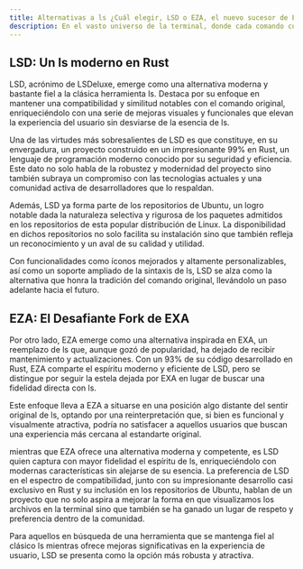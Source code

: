 ```yaml
---
title: Alternativas a ls ¿Cuál elegir, LSD o EZA, el nuevo sucesor de EXA?
description: En el vasto universo de la terminal, donde cada comando cuenta y cada segundo ahorra esfuerzos, la personalización y optimización del entorno se convierten en claves esenciales para una experiencia más eficiente y visualmente atractiva. LSD y EZA. Pero, ¿cuál de ellos se alza como la mejor opción para enriquecer nuestra interacción con la terminal?
---
```


## LSD: Un ls moderno en Rust

LSD, acrónimo de LSDeluxe, emerge como una alternativa moderna y bastante fiel a la clásica herramienta ls. Destaca por su enfoque en mantener una compatibilidad y similitud notables con el comando original, enriqueciéndolo con una serie de mejoras visuales y funcionales que elevan la experiencia del usuario sin desviarse de la esencia de ls.

Una de las virtudes más sobresalientes de LSD es que constituye, en su envergadura, un proyecto construido en un impresionante 99% en Rust, un lenguaje de programación moderno conocido por su seguridad y eficiencia. Este dato no solo habla de la robustez y modernidad del proyecto sino también subraya un compromiso con las tecnologías actuales y una comunidad activa de desarrolladores que lo respaldan.

Además, LSD ya forma parte de los repositorios de Ubuntu, un logro notable dada la naturaleza selectiva y rigurosa de los paquetes admitidos en los repositorios de esta popular distribución de Linux. La disponibilidad en dichos repositorios no solo facilita su instalación sino que también refleja un reconocimiento y un aval de su calidad y utilidad.

Con funcionalidades como íconos mejorados y altamente personalizables, así como un soporte ampliado de la sintaxis de ls, LSD se alza como la alternativa que honra la tradición del comando original, llevándolo un paso adelante hacia el futuro.

## EZA: El Desafiante Fork de EXA

Por otro lado, EZA emerge como una alternativa inspirada en EXA, un reemplazo de ls que, aunque gozó de popularidad, ha dejado de recibir mantenimiento y actualizaciones. Con un 93% de su código desarrollado en Rust, EZA comparte el espíritu moderno y eficiente de LSD, pero se distingue por seguir la estela dejada por EXA en lugar de buscar una fidelidad directa con ls.

Este enfoque lleva a EZA a situarse en una posición algo distante del sentir original de ls, optando por una reinterpretación que, si bien es funcional y visualmente atractiva, podría no satisfacer a aquellos usuarios que buscan una experiencia más cercana al estandarte original.

mientras que EZA ofrece una alternativa moderna y competente, es LSD quien captura con mayor fidelidad el espíritu de ls, enriqueciéndolo con modernas características sin alejarse de su esencia. La preferencia de LSD en el espectro de compatibilidad, junto con su impresionante desarrollo casi exclusivo en Rust y su inclusión en los repositorios de Ubuntu, hablan de un proyecto que no solo aspira a mejorar la forma en que visualizamos los archivos en la terminal sino que también se ha ganado un lugar de respeto y preferencia dentro de la comunidad.

Para aquellos en búsqueda de una herramienta que se mantenga fiel al clásico ls mientras ofrece mejoras significativas en la experiencia de usuario, LSD se presenta como la opción más robusta y atractiva.
